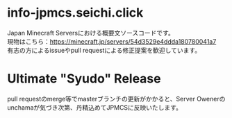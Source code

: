 # info-jpmcs.seichi.click
Japan Minecraft Serversにおける概要文ソースコードです。<br>
現物はこちら：https://minecraft.jp/servers/54d3529e4ddda180780041a7<br>
有志の方によるissueやpull requestによる修正提案を歓迎しています。<br>

# Ultimate "Syudo" Release
pull requestのmerge等でmasterブランチの更新がかかると、Server Owenerのunchamaが気づき次第、丹精込めてJPMCSに反映いたします。
